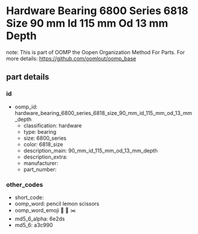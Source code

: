 # Hardware Bearing 6800 Series 6818 Size 90 mm Id 115 mm Od 13 mm Depth  

note: This is part of OOMP the Oopen Organization Method For Parts. For more details: https://github.com/oomlout/oomp_base

##  part details





### id
* oomp_id: hardware_bearing_6800_series_6818_size_90_mm_id_115_mm_od_13_mm_depth
  * classification: hardware
  * type: bearing
  * size: 6800_series
  * color: 6818_size
  * description_main: 90_mm_id_115_mm_od_13_mm_depth
  * description_extra: 
  * manufacturer: 
  * part_number: 

### other_codes
* short_code: 
* oomp_word: pencil lemon scissors
* oomp_word_emoji :pencil: :lemon: :scissors:
* md5_6_alpha: 6e2ds
* md5_6: a3c990